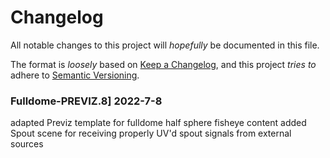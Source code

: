 # Changelog
All notable changes to this project will _hopefully_ be documented in this file.

The format is _loosely_ based on [Keep a Changelog](https://keepachangelog.com/en/1.0.0/),
and this project _tries to_ adhere to [Semantic Versioning](https://semver.org/spec/v2.0.0.html).

### Fulldome-PREVIZ.8] 2022-7-8
adapted Previz template for fulldome half sphere fisheye content
added Spout scene for receiving properly UV'd spout signals from external sources

